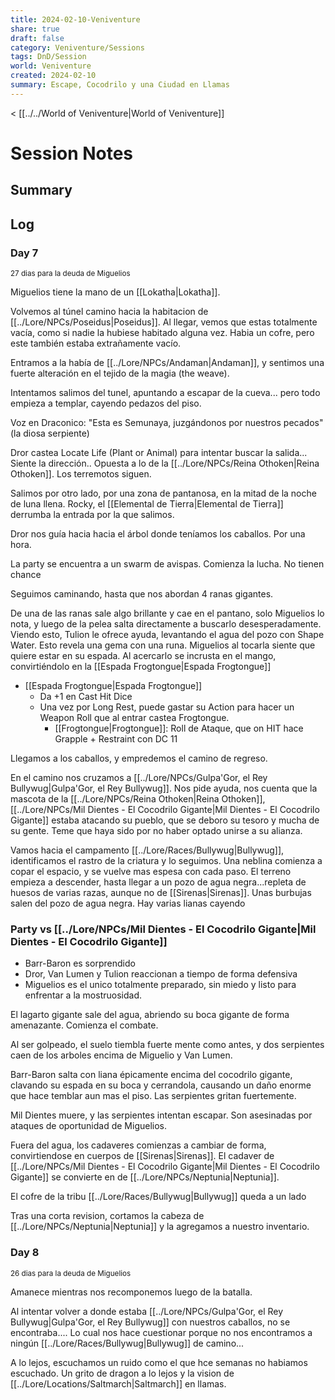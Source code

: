 ```yaml
---
title: 2024-02-10-Veniventure
share: true
draft: false
category: Veniventure/Sessions
tags: DnD/Session
world: Veniventure
created: 2024-02-10
summary: Escape, Cocodrilo y una Ciudad en Llamas
---
```

< [[../../World of Veniventure|World of Veniventure]]
# Session Notes

## Summary

## Log

### Day 7
<small>27 dias para la deuda de Miguelios</small>

Miguelios tiene la mano de un [[Lokatha|Lokatha]].

Volvemos al túnel camino hacia la habitacion de [[../Lore/NPCs/Poseidus|Poseidus]]. Al llegar, vemos que estas totalmente vacía, como si nadie la hubiese habitado alguna vez. Habia un cofre, pero este también estaba extrañamente vacío.

Entramos a la había de [[../Lore/NPCs/Andaman|Andaman]], y sentimos una fuerte alteración en el tejido de la magia (the weave).

Intentamos salimos del tunel, apuntando a escapar de la cueva... pero todo empieza a templar, cayendo pedazos del piso. 

Voz en Draconico: "Esta es Semunaya, juzgándonos por nuestros pecados" (la diosa serpiente)

Dror castea Locate Life (Plant or Animal) para intentar buscar la salida... Siente la dirección.. Opuesta a lo de la [[../Lore/NPCs/Reina Othoken|Reina Othoken]]. Los terremotos siguen. 

Salimos por otro lado, por una zona de pantanosa, en la mitad de la noche de luna llena. Rocky, el [[Elemental de Tierra|Elemental de Tierra]] derrumba la entrada por la que salimos. 

Dror nos guía hacia hacia el árbol donde teníamos los caballos. Por una hora. 

La party se encuentra a un swarm de avispas. Comienza la lucha. No tienen chance

Seguimos caminando, hasta que nos abordan 4 ranas gigantes. 

De una de las ranas sale algo brillante y cae en el pantano, solo Miguelios lo nota, y luego de la pelea salta directamente a buscarlo desesperadamente. Viendo esto, Tulion le ofrece ayuda, levantando el agua del pozo con Shape Water. Esto revela una gema con una runa. Miguelios al tocarla siente que quiere estar en su espada. Al acercarlo se incrusta en el mango, convirtiéndolo en la [[Espada Frogtongue|Espada Frogtongue]]

- [[Espada Frogtongue|Espada Frogtongue]]
	- Da +1 en Cast Hit Dice
	- Una vez por Long Rest, puede gastar su Action para hacer un Weapon Roll que al entrar castea Frogtongue.
	  - [[Frogtongue|Frogtongue]]: Roll de Ataque, que on HIT hace Grapple + Restraint con DC 11

Llegamos a los caballos, y empredemos el camino de regreso. 

En el camino nos cruzamos a [[../Lore/NPCs/Gulpa'Gor, el Rey Bullywug|Gulpa'Gor, el Rey Bullywug]]. Nos pide ayuda, nos cuenta que la mascota de la [[../Lore/NPCs/Reina Othoken|Reina Othoken]], [[../Lore/NPCs/Mil Dientes - El Cocodrilo Gigante|Mil Dientes - El Cocodrilo Gigante]] estaba atacando su pueblo, que se deboro su tesoro y mucha de su gente. Teme que haya sido por no haber optado unirse a su alianza.

Vamos hacia el campamento [[../Lore/Races/Bullywug|Bullywug]], identificamos el rastro de la criatura y lo seguimos. Una neblina comienza a copar el espacio, y se vuelve mas espesa con cada paso. El terreno empieza a descender, hasta llegar a un pozo de agua negra...repleta de huesos de varias razas, aunque no de [[Sirenas|Sirenas]]. Unas burbujas salen del pozo de agua negra. Hay varias lianas cayendo 

### Party vs [[../Lore/NPCs/Mil Dientes - El Cocodrilo Gigante|Mil Dientes - El Cocodrilo Gigante]]

- Barr-Baron es sorprendido
- Dror, Van Lumen y Tulion reaccionan a tiempo de forma defensiva
- Miguelios es el unico totalmente preparado, sin miedo y listo para enfrentar a la mostruosidad.

El lagarto gigante sale del agua, abriendo su boca gigante de forma amenazante. Comienza el combate.

Al ser golpeado, el suelo tiembla fuerte mente como antes, y dos serpientes caen de los arboles encima de Miguelio y Van Lumen.

Barr-Baron salta con liana épicamente encima del cocodrilo gigante, clavando su espada en su boca y cerrandola, causando un daño enorme que hace temblar aun mas el piso. Las serpientes gritan fuertemente.

Mil Dientes muere,  y las serpientes intentan escapar. Son asesinadas por ataques de oportunidad de Miguelios. 

Fuera del agua, los cadaveres comienzas a cambiar de forma, convirtiendose en cuerpos de [[Sirenas|Sirenas]]. El cadaver de [[../Lore/NPCs/Mil Dientes - El Cocodrilo Gigante|Mil Dientes - El Cocodrilo Gigante]] se convierte en de [[../Lore/NPCs/Neptunia|Neptunia]].

El cofre de la tribu [[../Lore/Races/Bullywug|Bullywug]] queda a un lado 

Tras una corta revision, cortamos la cabeza de [[../Lore/NPCs/Neptunia|Neptunia]] y la agregamos a nuestro inventario.

### Day 8
<small>26 dias para la deuda de Miguelios</small>

Amanece mientras nos recomponemos luego de la batalla. 

Al intentar volver a donde estaba [[../Lore/NPCs/Gulpa'Gor, el Rey Bullywug|Gulpa'Gor, el Rey Bullywug]] con nuestros caballos, no se encontraba.... Lo cual nos hace cuestionar porque no nos encontramos a ningún [[../Lore/Races/Bullywug|Bullywug]] de camino...

A lo lejos, escuchamos un ruido como el que hce semanas no habiamos escuchado. Un grito de dragon a lo lejos y la vision de [[../Lore/Locations/Saltmarch|Saltmarch]] en llamas. 






